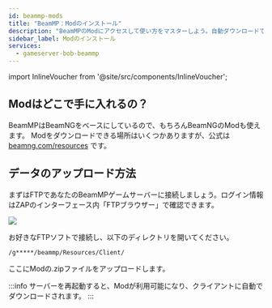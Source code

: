 ```yaml
---
id: beammp-mods
title: "BeamMP：Modのインストール"
description: "BeamMPのModにアクセスして使い方をマスターしよう。自動ダウンロードでゲーム体験をグレードアップ → 今すぐチェック"
sidebar_label: Modのインストール
services:
  - gameserver-bob-beammp
---
```


import InlineVoucher from '@site/src/components/InlineVoucher';

<InlineVoucher />

## Modはどこで手に入れるの？
BeamMPはBeamNGをベースにしているので、もちろんBeamNGのModも使えます。
Modをダウンロードできる場所はいくつかありますが、公式は [beamng.com/resources](https://beamng.com/resources) です。

## データのアップロード方法
まずはFTPであなたのBeamMPゲームサーバーに接続しましょう。ログイン情報はZAPのインターフェース内「FTPブラウザー」で確認できます。

![](https://screensaver01.zap-hosting.com/index.php/s/98Yz5M7K6YDP9Fd/preview)

お好きなFTPソフトで接続し、以下のディレクトリを開いてください。

```
/g*****/beammp/Resources/Client/
```

ここにModの.zipファイルをアップロードします。

:::info
サーバーを再起動すると、Modが利用可能になり、クライアントに自動でダウンロードされます。
:::

<InlineVoucher />